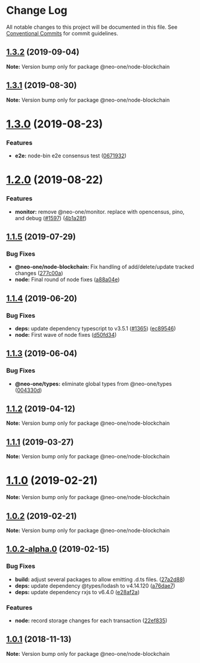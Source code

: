 # Change Log

All notable changes to this project will be documented in this file.
See [Conventional Commits](https://conventionalcommits.org) for commit guidelines.

## [1.3.2](https://github.com/neo-one-suite/neo-one/compare/@neo-one/node-blockchain@1.3.1...@neo-one/node-blockchain@1.3.2) (2019-09-04)

**Note:** Version bump only for package @neo-one/node-blockchain





## [1.3.1](https://github.com/neo-one-suite/neo-one/compare/@neo-one/node-blockchain@1.3.0...@neo-one/node-blockchain@1.3.1) (2019-08-30)

**Note:** Version bump only for package @neo-one/node-blockchain





# [1.3.0](https://github.com/neo-one-suite/neo-one/compare/@neo-one/node-blockchain@1.2.0...@neo-one/node-blockchain@1.3.0) (2019-08-23)


### Features

* **e2e:** node-bin e2e consensus test ([0671932](https://github.com/neo-one-suite/neo-one/commit/0671932))





# [1.2.0](https://github.com/neo-one-suite/neo-one/compare/@neo-one/node-blockchain@1.1.5...@neo-one/node-blockchain@1.2.0) (2019-08-22)


### Features

* **monitor:** remove @neo-one/monitor. replace with opencensus, pino, and debug ([#1597](https://github.com/neo-one-suite/neo-one/issues/1597)) ([4b1a28f](https://github.com/neo-one-suite/neo-one/commit/4b1a28f))





## [1.1.5](https://github.com/neo-one-suite/neo-one/compare/@neo-one/node-blockchain@1.1.4...@neo-one/node-blockchain@1.1.5) (2019-07-29)


### Bug Fixes

* **@neo-one/node-blockchain:** Fix handling of add/delete/update tracked changes ([277c00a](https://github.com/neo-one-suite/neo-one/commit/277c00a))
* **node:** Final round of node fixes ([a88a04e](https://github.com/neo-one-suite/neo-one/commit/a88a04e))





## [1.1.4](https://github.com/neo-one-suite/neo-one/compare/@neo-one/node-blockchain@1.1.3...@neo-one/node-blockchain@1.1.4) (2019-06-20)


### Bug Fixes

* **deps:** update dependency typescript to v3.5.1 ([#1365](https://github.com/neo-one-suite/neo-one/issues/1365)) ([ec89546](https://github.com/neo-one-suite/neo-one/commit/ec89546))
* **node:** First wave of node fixes ([d50fd34](https://github.com/neo-one-suite/neo-one/commit/d50fd34))





## [1.1.3](https://github.com/neo-one-suite/neo-one/compare/@neo-one/node-blockchain@1.1.2...@neo-one/node-blockchain@1.1.3) (2019-06-04)


### Bug Fixes

* **@neo-one/types:** eliminate global types from @neo-one/types ([004330d](https://github.com/neo-one-suite/neo-one/commit/004330d))





## [1.1.2](https://github.com/neo-one-suite/neo-one/compare/@neo-one/node-blockchain@1.1.1...@neo-one/node-blockchain@1.1.2) (2019-04-12)

**Note:** Version bump only for package @neo-one/node-blockchain





## [1.1.1](https://github.com/neo-one-suite/neo-one/compare/@neo-one/node-blockchain@1.1.0...@neo-one/node-blockchain@1.1.1) (2019-03-27)

**Note:** Version bump only for package @neo-one/node-blockchain





# [1.1.0](https://github.com/neo-one-suite/neo-one/compare/@neo-one/node-blockchain@1.0.2...@neo-one/node-blockchain@1.1.0) (2019-02-21)

**Note:** Version bump only for package @neo-one/node-blockchain





## [1.0.2](https://github.com/neo-one-suite/neo-one/compare/@neo-one/node-blockchain@1.0.2-alpha.0...@neo-one/node-blockchain@1.0.2) (2019-02-21)

**Note:** Version bump only for package @neo-one/node-blockchain





## [1.0.2-alpha.0](https://github.com/neo-one-suite/neo-one/compare/@neo-one/node-blockchain@1.0.1...@neo-one/node-blockchain@1.0.2-alpha.0) (2019-02-15)


### Bug Fixes

* **build:** adjust several packages to allow emitting .d.ts files. ([27a2d88](https://github.com/neo-one-suite/neo-one/commit/27a2d88))
* **deps:** update dependency @types/lodash to v4.14.120 ([a76dae7](https://github.com/neo-one-suite/neo-one/commit/a76dae7))
* **deps:** update dependency rxjs to v6.4.0 ([e28af2a](https://github.com/neo-one-suite/neo-one/commit/e28af2a))


### Features

* **node:** record storage changes for each transaction ([22ef835](https://github.com/neo-one-suite/neo-one/commit/22ef835))





## [1.0.1](https://github.com/neo-one-suite/neo-one/compare/@neo-one/node-blockchain@1.0.0...@neo-one/node-blockchain@1.0.1) (2018-11-13)

**Note:** Version bump only for package @neo-one/node-blockchain
